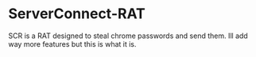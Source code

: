 # ServerConnect-RAT
SCR is a RAT designed to steal chrome passwords and send them. Ill add way more features but this is what it is.
